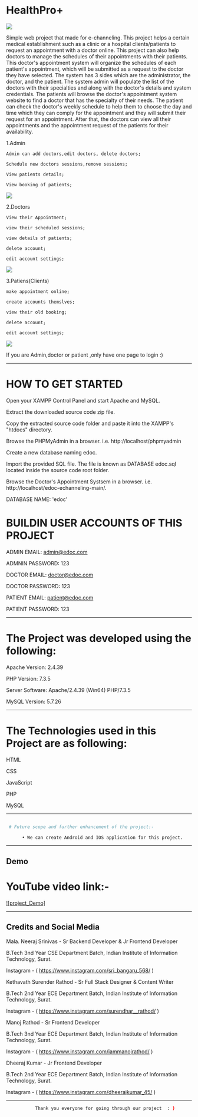 # HealthPro+
![](https://github.com/Neeraj-IIITS/Hugs_For_Bugs/blob/main/Screenshots/healthpro_1.png)

Simple web project that made for e-channeling.
This project helps a certain medical establishment such as a clinic or a hospital clients/patients to request an appointment with a doctor online. This project can also help doctors to manage the schedules of their appointments with their patients. This doctor's appointment system will organize the schedules of each patient's appointment, which will be submitted as a request to the doctor they have selected. The system has 3 sides which are the administrator, the doctor, and the patient. The system admin will populate the list of the doctors with their specialties and along with the doctor's details and system credentials. The patients will browse the doctor's appointment system website to find a doctor that has the specialty of their needs. The patient can check the doctor's weekly schedule to help them to choose the day and time which they can comply for the appointment and they will submit their request for an appointment. After that, the doctors can view all their appointments and the appointment request of the patients for their availability.

  1.Admin
  
  
    Admin can add doctors,edit doctors, delete doctors;
    
    Schedule new doctors sessions,remove sessions;
    
    View patients details;
    
    View booking of patients;
    
    
![](https://github.com/Neeraj-IIITS/Hugs_For_Bugs/blob/main/Screenshots/Screenshot%20(3).png)
    
 
 
  2.Doctors
  
  
    View their Appointment;
    
    view their scheduled sessions;
    
    view details of patients;
    
    delete account;
    
    edit account settings;
    
![](https://github.com/Neeraj-IIITS/Hugs_For_Bugs/blob/main/Screenshots/Screenshot%20(9).png)
    
  3.Patiens(Clients)
  
  
    make appointment online;
    
    create accounts themslves;
    
    view their old booking;
    
    delete account;
    
    edit account settings;
    
    
![](https://github.com/Neeraj-IIITS/Hugs_For_Bugs/blob/main/Screenshots/Screenshot%20(6).png)  
    
If you are Admin,doctor or patient ,only have one page to login :)

  
-----------------------------------------------


# HOW TO GET STARTED

Open your XAMPP Control Panel and start Apache and MySQL.

Extract the downloaded source code zip file.

Copy the extracted source code folder and paste it into the XAMPP's "htdocs" directory.

Browse the PHPMyAdmin in a browser. i.e. http://localhost/phpmyadmin

Create a new database naming edoc.

Import the provided SQL file. The file is known as DATABASE edoc.sql located inside the source code root folder.

Browse the Doctor's Appointment Systsem in a browser. i.e. http://localhost/edoc-echanneling-main/.














DATABASE NAME: 'edoc'

# BUILDIN USER ACCOUNTS OF THIS PROJECT

ADMIN EMAIL:		admin@edoc.com

ADMNIN PASSWORD:	123


DOCTOR EMAIL:		doctor@edoc.com

DOCTOR PASSWORD:	123


PATIENT EMAIL:		patient@edoc.com

PATIENT PASSWORD:	123





---------------------------------------
# The Project was developed using the following:

Apache Version: 	2.4.39

PHP Version: 		7.3.5

Server Software: 	Apache/2.4.39 (Win64) PHP/7.3.5

MySQL Version: 		5.7.26





---------------------------------------
# The Technologies used in this Project are as following:

HTML

CSS

JavaScript

PHP

MySQL



--------------------------------------
```bash

 # Future scope and further enhancement of the project:-

      • We can create Android and IOS application for this project.


```

----------------------------------------
## Demo

 # YouTube video link:- 

 [![project_Demo]](https://www.youtube.com/watch?v=QXr4udrkafU&list=RDGMEMPipJmhsMq3GHGrfqf4WIqA&index=27&ab_channel=AnnapurnaStudios)


-----------------------------------------
## Credits and Social Media 



   Mala. Neeraj Srinivas - Sr Backend Developer & Jr Frontend Developer 

   B.Tech 3nd Year CSE Department Batch, Indian Institute of Information Technology, Surat.

   Instagram - ( https://www.instagram.com/sri_bangaru_568/ )




   Kethavath Surender Rathod - Sr Full Stack Designer & Content Writer

   B.Tech 2nd Year ECE Department Batch, Indian Institute of Information Technology, Surat.

   Instagram - ( https://www.instagram.com/surendhar__rathod/ )




   Manoj Rathod - Sr Frontend Developer

   B.Tech 3nd Year ECE Department Batch, Indian Institute of Information Technology, Surat.

   Instagram - ( https://www.instagram.com/iammanojrathod/ )



   
   Dheeraj Kumar - Jr Frontend Developer

   B.Tech 2nd Year ECE Department Batch, Indian Institute of Information Technology, Surat.

   Instagram - ( https://www.instagram.com/dheerajkumar_45/ )


-------------------------------------------------------
```bash
           Thank you everyone for going through our project  : )

```
